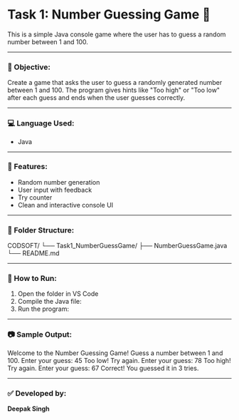 # Task 1: Number Guessing Game 🎯

This is a simple Java console game where the user has to guess a random number between 1 and 100.

---

### 📌 Objective:
Create a game that asks the user to guess a randomly generated number between 1 and 100. The program gives hints like "Too high" or "Too low" after each guess and ends when the user guesses correctly.

---

### 💻 Language Used:
- Java

---

### 🔧 Features:
- Random number generation
- User input with feedback
- Try counter
- Clean and interactive console UI

---

### 📂 Folder Structure:
CODSOFT/
└── Task1_NumberGuessGame/
├── NumberGuessGame.java
└── README.md

---

### 🚀 How to Run:
1. Open the folder in VS Code
2. Compile the Java file:
3. Run the program:

---

### 📷 Sample Output:
Welcome to the Number Guessing Game!
Guess a number between 1 and 100.
Enter your guess: 45
Too low! Try again.
Enter your guess: 78
Too high! Try again.
Enter your guess: 67
Correct! You guessed it in 3 tries.

---

### ✅ Developed by:
**Deepak Singh**
